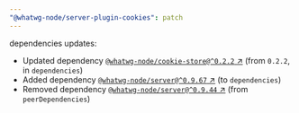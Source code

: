 ```yaml
---
"@whatwg-node/server-plugin-cookies": patch
---
```

dependencies updates:
  - Updated dependency [`@whatwg-node/cookie-store@^0.2.2` ↗︎](https://www.npmjs.com/package/@whatwg-node/cookie-store/v/0.2.2) (from `0.2.2`, in `dependencies`)
  - Added dependency [`@whatwg-node/server@^0.9.67` ↗︎](https://www.npmjs.com/package/@whatwg-node/server/v/0.9.67) (to `dependencies`)
  - Removed dependency [`@whatwg-node/server@^0.9.44` ↗︎](https://www.npmjs.com/package/@whatwg-node/server/v/0.9.44) (from `peerDependencies`)
